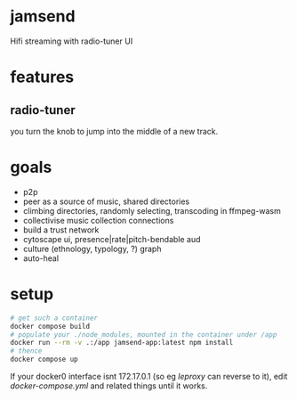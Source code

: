 # jamsend

Hifi streaming with radio-tuner UI

# features

## radio-tuner

you turn the knob to jump into the middle of a new track.

# goals

- p2p
- peer as a source of music, shared directories
- climbing directories, randomly selecting, transcoding in ffmpeg-wasm
- collectivise music collection connections
- build a trust network
- cytoscape ui, presence|rate|pitch-bendable aud
- culture (ethnology, typology, ?) graph
- auto-heal

# setup

```bash
# get such a container
docker compose build
# populate your ./node_modules, mounted in the container under /app
docker run --rm -v .:/app jamsend-app:latest npm install
# thence
docker compose up
```

If your docker0 interface isnt 172.17.0.1 (so eg _leproxy_ can reverse to it), edit *docker-compose.yml* and related things until it works.
